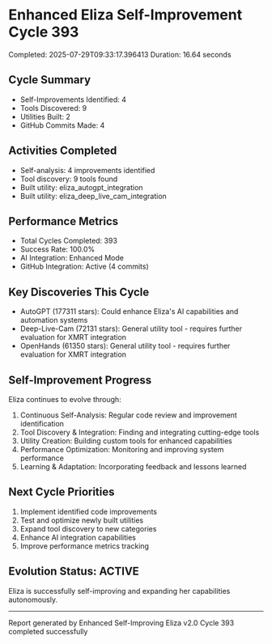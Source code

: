 # Enhanced Eliza Self-Improvement Cycle 393
Completed: 2025-07-29T09:33:17.396413
Duration: 16.64 seconds

## Cycle Summary
- Self-Improvements Identified: 4
- Tools Discovered: 9
- Utilities Built: 2
- GitHub Commits Made: 4

## Activities Completed
- Self-analysis: 4 improvements identified
- Tool discovery: 9 tools found
- Built utility: eliza_autogpt_integration
- Built utility: eliza_deep_live_cam_integration

## Performance Metrics
- Total Cycles Completed: 393
- Success Rate: 100.0%
- AI Integration: Enhanced Mode
- GitHub Integration: Active (4 commits)

## Key Discoveries This Cycle
- AutoGPT (177311 stars): Could enhance Eliza's AI capabilities and automation systems
- Deep-Live-Cam (72131 stars): General utility tool - requires further evaluation for XMRT integration
- OpenHands (61350 stars): General utility tool - requires further evaluation for XMRT integration

## Self-Improvement Progress
Eliza continues to evolve through:
1. Continuous Self-Analysis: Regular code review and improvement identification
2. Tool Discovery & Integration: Finding and integrating cutting-edge tools
3. Utility Creation: Building custom tools for enhanced capabilities
4. Performance Optimization: Monitoring and improving system performance
5. Learning & Adaptation: Incorporating feedback and lessons learned

## Next Cycle Priorities
1. Implement identified code improvements
2. Test and optimize newly built utilities
3. Expand tool discovery to new categories
4. Enhance AI integration capabilities
5. Improve performance metrics tracking

## Evolution Status: ACTIVE
Eliza is successfully self-improving and expanding her capabilities autonomously.

---
Report generated by Enhanced Self-Improving Eliza v2.0
Cycle 393 completed successfully
